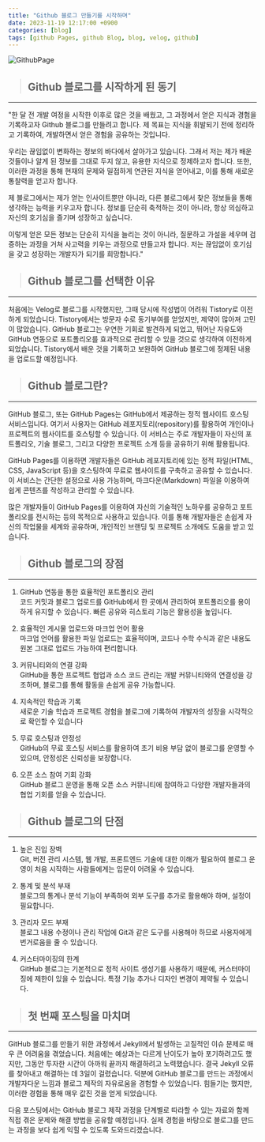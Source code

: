 ```yaml
---
title: "Github 블로그 만들기를 시작하며"
date: 2023-11-19 12:17:00 +0900
categories: [blog]
tags: [github Pages, github Blog, blog, velog, github]
---
```


![GithubPage](https://github.com/kozneokhan/kozneokhan.github.io/assets/149942572/b4e12e20-719e-489e-979a-02b835655645)

> ## **Github 블로그를 시작하게 된 동기**

---

"한 달 전 개발 여정을 시작한 이후로 많은 것을 배웠고, 그 과정에서 얻은 지식과 경험을 기록하고자 Github 블로그를 만들려고 합니다. 제 목표는 지식을 휘발되기 전에 정리하고 기록하여, 개발하면서 얻은 경험을 공유하는 것입니다.

우리는 끊임없이 변화하는 정보의 바다에서 살아가고 있습니다. 그래서 저는 제가 배운 것들이나 알게 된 정보를 그대로 두지 않고, 유용한 지식으로 정제하고자 합니다. 또한, 이러한 과정을 통해 현재의 문제와 밀접하게 연관된 지식을 얻어내고, 이를 통해 새로운 통찰력을 얻고자 합니다.

제 블로그에서는 제가 얻는 인사이트뿐만 아니라, 다른 블로그에서 찾은 정보들을 통해 생각하는 능력을 키우고자 합니다. 정보를 단순히 축적하는 것이 아니라, 항상 의심하고 자신의 호기심을 즐기며 성장하고 싶습니다.

이렇게 얻은 모든 정보는 단순히 지식을 늘리는 것이 아니라, 질문하고 가설을 세우며 검증하는 과정을 거쳐 사고력을 키우는 과정으로 만들고자 합니다. 저는 끊임없이 호기심을 갖고 성장하는 개발자가 되기를 희망합니다."

> ## **Github 블로그를 선택한 이유**

---

처음에는 Velog로 블로그를 시작했지만, 그때 당시에 작성법이 어려워 Tistory로 이전하게 되었습니다. Tistory에서는 방문자 수로 동기부여를 얻었지만, 제약이 많아져 고민이 많았습니다. GitHub 블로그는 우연한 기회로 발견하게 되었고, 뛰어난 자유도와 GitHub 연동으로 포트폴리오를 효과적으로 관리할 수 있을 것으로 생각하여 이전하게 되었습니다. Tistory에서 배운 것을 기록하고 보완하여 GitHub 블로그에 정제된 내용을 업로드할 예정입니다.

> ## **Github 블로그란?**

---

GitHub 블로그, 또는 GitHub Pages는 GitHub에서 제공하는 정적 웹사이트 호스팅 서비스입니다. 여기서 사용자는 GitHub 레포지토리(repository)를 활용하여 개인이나 프로젝트의 웹사이트를 호스팅할 수 있습니다. 이 서비스는 주로 개발자들이 자신의 포트폴리오, 기술 블로그, 그리고 다양한 프로젝트 소개 등을 공유하기 위해 활용됩니다.

GitHub Pages를 이용하면 개발자들은 GitHub 레포지토리에 있는 정적 파일(HTML, CSS, JavaScript 등)을 호스팅하여 무료로 웹사이트를 구축하고 공유할 수 있습니다. 이 서비스는 간단한 설정으로 사용 가능하며, 마크다운(Markdown) 파일을 이용하여 쉽게 콘텐츠를 작성하고 관리할 수 있습니다.

많은 개발자들이 GitHub Pages를 이용하여 자신의 기술적인 노하우를 공유하고 포트폴리오를 전시하는 등의 목적으로 사용하고 있습니다. 이를 통해 개발자들은 손쉽게 자신의 작업물을 세계와 공유하며, 개인적인 브랜딩 및 프로젝트 소개에도 도움을 받고 있습니다.

> ## **Github 블로그의 장점**

---

1. GitHub 연동을 통한 효율적인 포트폴리오 관리  
   코드 커밋과 블로그 업로드를 GitHub에서 한 곳에서 관리하여 포트폴리오를 용이하게 유지할 수 있습니다. 빠른 공유와 히스토리 기능은 활용성을 높입니다.

2. 효율적인 게시물 업로드와 마크업 언어 활용  
   마크업 언어를 활용한 파일 업로드는 효율적이며, 코드나 수학 수식과 같은 내용도 원본 그대로 업로드 가능하여 편리합니다.

3. 커뮤니티와의 연결 강화  
   GitHub을 통한 프로젝트 협업과 소스 코드 관리는 개발 커뮤니티와의 연결성을 강조하며, 블로그를 통해 활동을 손쉽게 공유 가능합니다.

4. 지속적인 학습과 기록  
   새로운 기술 학습과 프로젝트 경험을 블로그에 기록하여 개발자의 성장을 시각적으로 확인할 수 있습니다

5. 무료 호스팅과 안정성  
   GitHub의 무료 호스팅 서비스를 활용하여 초기 비용 부담 없이 블로그를 운영할 수 있으며, 안정성은 신뢰성을 보장합니다.

6. 오픈 소스 참여 기회 강화  
   GitHub 블로그 운영을 통해 오픈 소스 커뮤니티에 참여하고 다양한 개발자들과의 협업 기회를 얻을 수 있습니다.

> ## **Github 블로그의 단점**

---

1. 높은 진입 장벽  
   Git, 버전 관리 시스템, 웹 개발, 프론트엔드 기술에 대한 이해가 필요하여 블로그 운영이 처음 시작하는 사람들에게는 입문이 어려울 수 있습니다.

2. 통계 및 분석 부재  
   블로그의 통계나 분석 기능이 부족하여 외부 도구를 추가로 활용해야 하며, 설정이 필요합니다.

3. 관리자 모드 부재  
   블로그 내용 수정이나 관리 작업에 Git과 같은 도구를 사용해야 하므로 사용자에게 번거로움을 줄 수 있습니다.

4. 커스터마이징의 한계  
   GitHub 블로그는 기본적으로 정적 사이트 생성기를 사용하기 때문에, 커스터마이징에 제한이 있을 수 있습니다. 특정 기능 추가나 디자인 변경이 제약될 수 있습니다.

> ## **첫 번째 포스팅을 마치며**

---

GitHub 블로그를 만들기 위한 과정에서 Jekyll에서 발생하는 고질적인 이슈 문제로 매우 큰 어려움을 겪었습니다. 처음에는 예상과는 다르게 난이도가 높아 포기하려고도 했지만, 그동안 투자한 시간이 아까워 끝까지 해결하려고 노력했습니다. 결국 Jekyll 오류를 찾아내고 해결하는 데 3일이 걸렸습니다. 덕분에 GitHub 블로그를 만드는 과정에서 개발자다운 느낌과 블로그 제작의 자유로움을 경험할 수 있었습니다. 힘들기는 했지만, 이러한 경험을 통해 매우 값진 것을 얻게 되었습니다.

다음 포스팅에서는 GitHub 블로그 제작 과정을 단계별로 따라할 수 있는 자료와 함께 직접 겪은 문제와 해결 방법을 공유할 예정입니다. 실제 경험을 바탕으로 블로그를 만드는 과정을 보다 쉽게 익힐 수 있도록 도와드리겠습니다.
